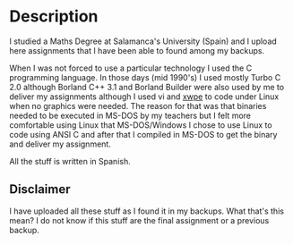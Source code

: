 # Description

I studied a Maths Degree at Salamanca's University (Spain) and I upload here assignments that I have been able to found among my backups.

When I was not forced to use a particular technology I used the C programming language. In those days (mid 1990's) I used mostly Turbo C 2.0 although Borland C++ 3.1 and Borland Builder were also used by me to deliver my assignments although I used vi and [xwpe](http://www.identicalsoftware.com/xwpe/) to code under Linux when no graphics were needed. The reason for that was that binaries needed to be executed in MS-DOS by my teachers but I felt more comfortable using Linux that MS-DOS/Windows I chose to use Linux to code using ANSI C and after that I compiled in MS-DOS to get the binary and deliver my assignment.

All the stuff is written in Spanish.

## Disclaimer

I have uploaded all these stuff as I found it in my backups. What that's this mean? I do not know if this stuff are the final assignment or a previous backup.
